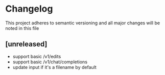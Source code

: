 # Changelog

This project adheres to semantic versioning and all major changes will
be noted in this file

## [unreleased]

- support basic /v1/edits
- support basic /v1/chat/completions
- update input if it's a filename by default
